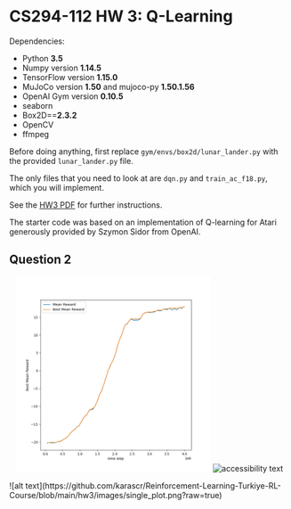 # CS294-112 HW 3: Q-Learning

Dependencies:
 * Python **3.5**
 * Numpy version **1.14.5**
 * TensorFlow version **1.15.0**
 * MuJoCo version **1.50** and mujoco-py **1.50.1.56**
 * OpenAI Gym version **0.10.5**
 * seaborn
 * Box2D==**2.3.2**
 * OpenCV
 * ffmpeg

Before doing anything, first replace `gym/envs/box2d/lunar_lander.py` with the provided `lunar_lander.py` file.

The only files that you need to look at are `dqn.py` and `train_ac_f18.py`, which you will implement.

See the [HW3 PDF](http://rll.berkeley.edu/deeprlcourse/f17docs/hw3.pdf) for further instructions.

The starter code was based on an implementation of Q-learning for Atari generously provided by Szymon Sidor from OpenAI.

## Question 2
<p align="center">
  <img src="hw3/images/single_plot.png" width="350" title="hover text">
  <img src="your_relative_path_here_number_2_large_name" width="350" alt="accessibility text">
</p>
![alt text](https://github.com/karascr/Reinforcement-Learning-Turkiye-RL-Course/blob/main/hw3/images/single_plot.png?raw=true)
